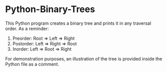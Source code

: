 # Python-Binary-Trees

This Python program creates a binary tree and prints it in any traversal order. As a reminder:

1. Preorder: Root => Left => Right
2. Postorder: Left => Right => Root
3. Inorder: Left => Root => Right

For demonstration purposes, an illustration of the tree is provided inside the Python file as a comment. 

